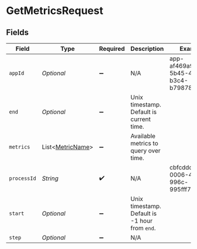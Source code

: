 # GetMetricsRequest


## Fields

| Field                                                 | Type                                                  | Required                                              | Description                                           | Example                                               |
| ----------------------------------------------------- | ----------------------------------------------------- | ----------------------------------------------------- | ----------------------------------------------------- | ----------------------------------------------------- |
| `appId`                                               | *Optional<String>*                                    | :heavy_minus_sign:                                    | N/A                                                   | app-af469a92-5b45-4565-b3c4-b79878de67d2              |
| `end`                                                 | *Optional<Double>*                                    | :heavy_minus_sign:                                    | Unix timestamp. Default is current time.              |                                                       |
| `metrics`                                             | List<[MetricName](../../models/shared/MetricName.md)> | :heavy_minus_sign:                                    | Available metrics to query over time.                 |                                                       |
| `processId`                                           | *String*                                              | :heavy_check_mark:                                    | N/A                                                   | cbfcddd2-0006-43ae-996c-995fff7bed2e                  |
| `start`                                               | *Optional<Double>*                                    | :heavy_minus_sign:                                    | Unix timestamp. Default is -1 hour from `end`.        |                                                       |
| `step`                                                | *Optional<Integer>*                                   | :heavy_minus_sign:                                    | N/A                                                   |                                                       |